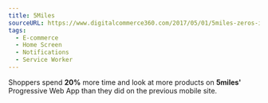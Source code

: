 ```yaml
---
title: 5Miles
sourceURL: https://www.digitalcommerce360.com/2017/05/01/5miles-zeros-in-on-its-progressive-web-app-for-increased-mobile-conversion/
tags:
  - E-commerce
  - Home Screen
  - Notifications
  - Service Worker
---
```


Shoppers spend **20%** more time and look at more products on **5miles'** Progressive Web App than they did on the previous mobile site.
